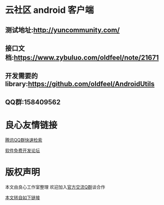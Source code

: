 云社区 android 客户端
=====================

测试地址:http://yuncommunity.com/
---------------------------------------------------
接口文档:https://www.zybuluo.com/oldfeel/note/21671
---------------------------------------------------
开发需要的library:https://github.com/oldfeel/AndroidUtils
-----------------------------------------------------
QQ群:158409562
-----------------


 # 良心友情链接

[腾讯QQ群快速检索](http://u.720life.cn/s/8cf73f7c)

[软件免费开发论坛](http://u.720life.cn/s/bbb01dc0)

# 版权声明 

本文由良心工作室整理 欢迎加入[官方交流Q群](https://u.720life.cn/s/f2316816)谈合作

[本文转自如下链接](http://u.720life.cn/g/2e71d0f0a5c601172267ba20d3a43c6e9f22539a15b08e74696a4198cc26f0a357764460c77d8eb6b8d38d016fd0111eed64441a2556559cadd9dd115e63c523448eeb8a6f63f36d3ce8b18a43ab2575)